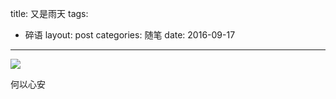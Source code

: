 title: 又是雨天
tags:
  - 碎语
layout: post
categories: 随笔
date: 2016-09-17
---

![](http://7fvhwe.com1.z0.glb.clouddn.com/stock-photo-86061397.jpg)

何以心安